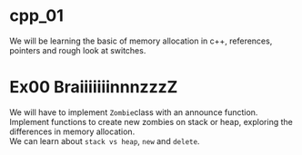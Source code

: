 # cpp_01
We will be learning the basic of memory allocation in c++, references, pointers and rough look at switches.

# Ex00 BraiiiiiiinnnzzzZ
We will have to implement ```Zombie```class with an announce function. Implement functions to create new zombies on stack or heap, exploring the differences in memory allocation.<br>
We can learn about ```stack vs heap```, ```new``` and ```delete```.
